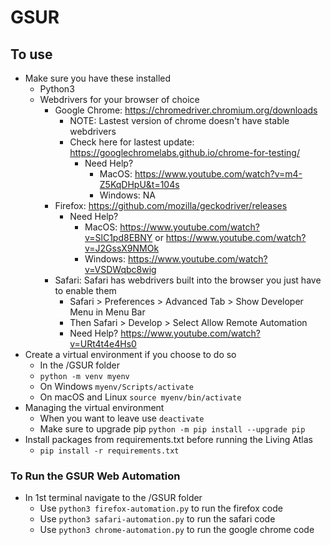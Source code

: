 # GSUR


## To use 
- Make sure you have these installed
    - Python3
    - Webdrivers for your browser of choice 
        - Google Chrome:  https://chromedriver.chromium.org/downloads
            - NOTE: Lastest version of chrome doesn't have stable webdrivers 
            - Check here for lastest update: https://googlechromelabs.github.io/chrome-for-testing/
                - Need Help?  
                    - MacOS: https://www.youtube.com/watch?v=m4-Z5KqDHpU&t=104s
                    - Windows: NA
        - Firefox:  https://github.com/mozilla/geckodriver/releases
            - Need Help?  
                - MacOS: https://www.youtube.com/watch?v=SlC1pd8EBNY or https://www.youtube.com/watch?v=J2GssX9NMOk 
                - Windows: https://www.youtube.com/watch?v=VSDWqbc8wig 
        - Safari: Safari has webdrivers built into the browser you just have to enable them
            - Safari > Preferences > Advanced Tab > Show Developer Menu in Menu Bar
            - Then Safari > Develop > Select Allow Remote Automation
            - Need Help?  https://www.youtube.com/watch?v=URt4t4e4Hs0 
- Create a virtual environment if you choose to do so
    - In the /GSUR folder
    - `python -m venv myenv`
    - On Windows `myenv/Scripts/activate`
    - On macOS and Linux `source myenv/bin/activate`
- Managing the virtual environment
    - When you want to leave use `deactivate`
    - Make sure to upgrade pip `python -m pip install --upgrade pip`
- Install packages from requirements.txt before running the Living Atlas
    - `pip install -r requirements.txt`


### To Run the GSUR Web Automation
- In 1st terminal navigate to the /GSUR folder 
    - Use `python3 firefox-automation.py` to run the firefox code
    - Use `python3 safari-automation.py` to run the safari code
    - Use `python3 chrome-automation.py` to run the google chrome code

